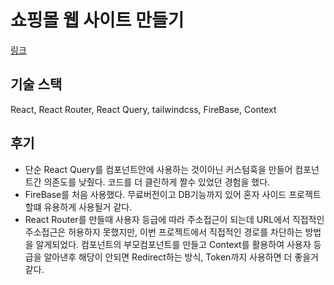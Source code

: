 # 쇼핑몰 웹 사이트 만들기
[링크](https://cosmic-kashata-cea160.netlify.app/)
## 기술 스택

React, React Router, React Query, tailwindcss, FireBase, Context

## 후기

- 단순 React Query를 컴포넌트안에 사용하는 것이아닌 커스텀훅을 만들어 컴포넌트간 의존도를 낮췄다. 코드를 더 클린하게 짤수 있었던 경험을 했다. 
- FireBase를 처음 사용했다. 무료버전이고 DB기능까지 있어 혼자 사이드 프로젝트할떄 유용하게 사용될거 같다.
- React Router를 만들때 사용자 등급에 따라 주소접근이 되는데 URL에서 직접적인 주소접근은 허용하지 못했지만, 이번 프로젝트에서 직접적인 경로를 차단하는 방법을 알게되었다. 컴포넌트의 부모컴포넌트를 만들고 Context를 활용하여 사용자 등급을 알아낸후 해당이 안되면 Redirect하는 방식, Token까지 사용하면 더 좋을거 같다.

